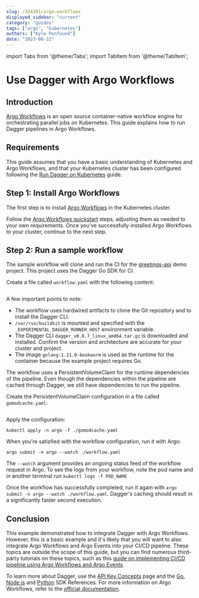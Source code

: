 ```yaml
---
slug: /324301/argo-workflows
displayed_sidebar: "current"
category: "guides"
tags: ["argo", "kubernetes"]
authors: ["Kyle Penfound"]
date: "2023-08-22"
---
```


import Tabs from '@theme/Tabs';
import TabItem from '@theme/TabItem';

# Use Dagger with Argo Workflows

## Introduction

[Argo Workflows](https://argoproj.github.io/argo-workflows/) is an open source container-native workflow engine for orchestrating parallel jobs on Kubernetes. This guide explains how to run Dagger pipelines in Argo Workflows.

## Requirements

This guide assumes that you have a basic understanding of Kubernetes and Argo Workflows, and that your Kubernetes cluster has been configured following the [Run Dagger on Kubernetes](https://docs.dagger.io/194031/kubernetes) guide.

## Step 1: Install Argo Workflows

The first step is to install [Argo Workflows](https://argoproj.github.io/argo-workflows/) in the Kubernetes cluster.

Follow the [Argo Workflows quickstart](https://github.com/argoproj/argo-workflows/blob/master/docs/quick-start.md) steps, adjusting them as needed to your own requirements. Once you've successfully installed Argo Workflows to your cluster, continue to the next step.

## Step 2: Run a sample workflow

The sample workflow will clone and run the CI for the [greetings-api](https://github.com/kpenfound/greetings-api) demo project. This project uses the Dagger Go SDK for CI.

Create a file called `workflow.yaml` with the following content:

```yaml file=./snippets/argo-workflows/workflow.yaml
```

A few important points to note:

- The workflow uses hardwired artifacts to clone the Git repository and to install the Dagger CLI.
- `/var/run/buildkit` is mounted and specified with the `_EXPERIMENTAL_DAGGER_RUNNER_HOST` environment variable.
- The Dagger CLI `dagger_v0.8.7_linux_amd64.tar.gz` is downloaded and installed. Confirm the version and architecture are accurate for your cluster and project.
- The image `golang:1.21.0-bookworm` is used as the runtime for the container because the example project requires Go.

The workflow uses a PersistentVolumeClaim for the runtime dependencies of the pipeline. Even though the dependencies within the pipeline are cached through Dagger, we still have dependencies to run the pipeline.

Create the PersistentVolumeClaim configuration in a file called `gomodcache.yaml`:

```yaml file=./snippets/argo-workflows/gomodcache.yaml
```

Apply the configuration:

 `kubectl apply -n argo -f ./gomodcache.yaml`

When you're satisfied with the workflow configuration, run it with Argo:

`argo submit -n argo --watch ./workflow.yaml`

The `--watch` argument provides an ongoing status feed of the workflow request in Argo. To see the logs from your workflow, note the pod name and in another terminal run `kubectl logs -f POD_NAME`

Once the workflow has successfully completed, run it again with `argo submit -n argo --watch ./workflow.yaml`. Dagger's caching should result in a significantly faster second execution.

## Conclusion

This example demonstrated how to integrate Dagger with Argo Workflows. However, this is a basic example and it's likely that you will want to also integrate Argo Workflows and Argo Events into your CI/CD pipeline. These topics are outside the scope of this guide, but you can find numerous third-party tutorials on these topics, such as this [guide on implementing CI/CD pipeline using Argo Workflows and Argo Events](https://medium.com/atlantbh/implementing-ci-cd-pipeline-using-argo-workflows-and-argo-events-6417dd157566).

To learn more about Dagger, use the [API Key Concepts](../api/975146-concepts.mdx) page and the [Go](https://pkg.go.dev/dagger.io/dagger), [Node.js](../sdk/nodejs/reference/modules.md) and [Python](https://dagger-io.readthedocs.org/) SDK References. For more information on Argo Workflows, refer to the [official documentation](https://argoproj.github.io/argo-workflows/#documentation).
